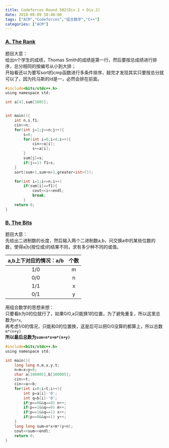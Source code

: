 ```yaml
---
title: Codeforces Round 502(Div.1 + Div.2)
date: 2018-08-09 10:48:00
tags: ["ACM","Codeforces","组合数学","C++"]
categories: ["ACM"]
---
```


### [A. The Rank](https://codeforces.com/contest/1017/problem/A)
题目大意：  
给出n个学生的成绩，Thomas Smith的成绩是第一行，然后要按总成绩进行排序，总分相同的按编号从小到大排；  
开始看还以为要写sort的cmp函数进行多条件排序，敲完才发现其实只要按总分就可以了，因为托马斯的id是一，必然会排在前面。  

<!--more-->
```c
#include<bits/stdc++.h>
using namespace std;

int a[4],sum[1005];


int main(){
    int n,s,f1;
    cin>>n;
    for(int j=1;j<=n;j++){
        s=0;
        for(int i=0;i<4;i++){
            cin>>a[i];
            s+=a[i];
        }
        sum[j]=s;
        if(j==1) f1=s;
    }
    sort(sum+1,sum+n+1,greater<int>());

    for(int i=1;i<=n;i++)
        if(sum[i]==f1){
            cout<<i<<endl;
            break;
        }
	return 0;
}

```

### [B. The Bits](https://codeforces.com/contest/1017/problem/B)
题目大意：  
先给出二进制数的长度，然后输入两个二进制数a,b，问交换a中的某些位数的数，使得a|b(按位或)的结果不同，求有多少种不同的或值。

|a,b上下对应的情况：a/b|个数|
|:-:|:-:|
|1/0|m|
|0/0|n|
|1/1|x|
|0/1|y|

用组合数学的思想来想：  
只要看b为0的位就行了，如果0/0,a只能换1的位置，为了避免重复，所以这里总数为`n*x`,  
再考虑1/0的情况，只能和0的位置换，这是后可以把0/0没算的都算上，所以总数`m*(n+y)`  
**所以最后总数为`sum=n*x+m*(n+y)`**  

```c
#include<bits/stdc++.h>
using namespace std;

int main(){
    long long n,m,x,y,t;
    n=m=x=y=0;
    char a[100005],b[100005];
    cin>>t;
    cin>>a>>b;
    for(int i=0;i<t;i++){
        int p=a[i]-'0';
        int q=b[i]-'0';
        if(p==0&&q==0) n++;
        if(p==1&&q==0) m++;
        if(p==1&&q==1) x++;
        if(p==0&&q==1) y++;
    }
    long long sum=n*x+m*(y+n);
    cout<<sum<<endl;
	return 0;
}

```